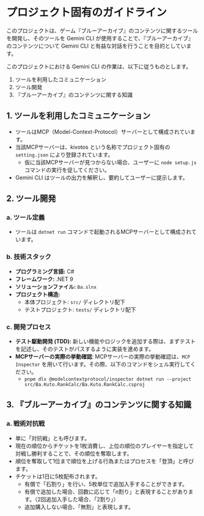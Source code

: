 ﻿# プロジェクト固有のガイドライン

このプロジェクトは、ゲーム『ブルーアーカイブ』のコンテンツに関するツールを開発し、そのツールを Gemini CLI が使用することで、『ブルーアーカイブ』のコンテンツについて Gemini CLI と有益な対話を行うことを目的としています。

このプロジェクトにおける Gemini CLI の作業は、以下に従うものとします。

1.  ツールを利用したコミュニケーション
2.  ツール開発
3.  『ブルーアーカイブ』のコンテンツに関する知識

## 1. ツールを利用したコミュニケーション

*   ツールはMCP（Model-Context-Protocol）サーバーとして構成されています。
*   当該MCPサーバーは、kivotos という名称でプロジェクト固有の `setting.json` により登録されています。
    *   仮に当該MCPサーバーが見つからない場合、ユーザーに `node setup.js` コマンドの実行を促してください。
*   Gemini CLI はツールの出力を解釈し、要約してユーザーに提示します。

## 2. ツール開発

### a. ツール定義

*   ツールは `dotnet run` コマンドで起動されるMCPサーバーとして構成されています。

### b. 技術スタック

*   **プログラミング言語:** C#
*   **フレームワーク:** .NET 9
*   **ソリューションファイル:** `Ba.slnx`
*   **プロジェクト構造:**
    *   本体プロジェクト: `src/` ディレクトリ配下
    *   テストプロジェクト: `tests/` ディレクトリ配下

### c. 開発プロセス

*   **テスト駆動開発 (TDD):** 新しい機能やロジックを追加する際は、まずテストを記述し、そのテストがパスするように実装を進めます。
*   **MCPサーバーの実際の挙動確認**: MCPサーバーの実際の挙動確認は、`MCP Inspector` を用いて行います。その際、以下のコマンドをシェル実行してください。
    *   `pnpm dlx @modelcontextprotocol/inspector dotnet run --project src/Ba.Kuto.RankCalc/Ba.Kuto.RankCalc.csproj`

## 3. 『ブルーアーカイブ』のコンテンツに関する知識

### a. 戦術対抗戦

*   単に「対抗戦」とも呼びます。
*   現在の順位からチケットを1枚消費し、上位の順位のプレイヤーを指定して対戦し勝利することで、その順位を奪取します。
*   順位を奪取して1位まで順位を上げる行為またはプロセスを「登頂」と呼びます。
*   チケットは1日に5枚配布されます。
    *   有償で「石割り」を行い、5枚単位で追加入手することができます。
    *   有償で追加した場合、回数に応じて「n割り」と表現することがあります。（2回追加入手した場合、「2割り」）
    *   追加購入しない場合、「無割」と表現します。